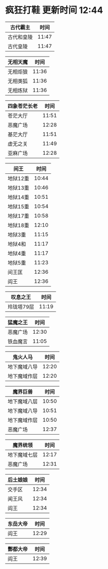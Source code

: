 # 疯狂打鞋 更新时间 12:44

| 古代霸主   | 时间    |
|--------|-------|
| 古代和皇陵 | 11:47 |
| 古代皇陵 | 11:47 |

| 无相天魔   | 时间    |
|--------|-------|
| 无相炬狼 | 11:36 |
| 无相类狐 | 11:36 |
| 无相炼狱 | 11:36 |

| 四象苍茫长老   | 时间    |
|--------|-------|
| 苍茫大厅 | 11:51 |
| 恶魔广场 | 12:28 |
| 基茫大厅 | 11:51 |
| 虚无之关 | 11:49 |
| 亚麻广场 | 12:28 |

| 间王   | 时间    |
|--------|-------|
| 地狱12重 | 10:44 |
| 地狱13重 | 10:46 |
| 地狱14重 | 10:51 |
| 地狱15重 | 10:54 |
| 地狱17重 | 10:58 |
| 地狱18重 | 12:10 |
| 地狱3重 | 11:15 |
| 地狱4和 | 11:17 |
| 地狱4重 | 11:17 |
| 地狱5重 | 11:23 |
| 间王匡 | 12:36 |
| 阎王 | 12:36 |

| 叹息之王   | 时间    |
|--------|-------|
| 玲珑塔79层 | 11:19 |

| 猛魔之王   | 时间    |
|--------|-------|
| 恶魔广场 | 12:30 |
| 铁血魔言 | 11:05 |

| 鬼火人马   | 时间    |
|--------|-------|
| 地下魔域八导 | 12:20 |
| 地下魔域作层 | 12:20 |

| 魔界巨兽   | 时间    |
|--------|-------|
| 地下魔域八层 | 10:50 |
| 地下魔域八导 | 10:51 |
| 地下魔域作层 | 10:50 |
| 恶魔广场 | 12:37 |

| 魔界统领   | 时间    |
|--------|-------|
| 地下魔域七层 | 12:17 |
| 恶魔广场 | 12:31 |

| 后土娘娘   | 时间    |
|--------|-------|
| 交手区 | 12:34 |
| 闻王风 | 12:34 |
| 阎王 | 12:34 |

| 东岳大帝   | 时间    |
|--------|-------|
| 阎王 | 12:29 |

| 酆都大帝   | 时间    |
|--------|-------|
| 阎王 | 12:39 |